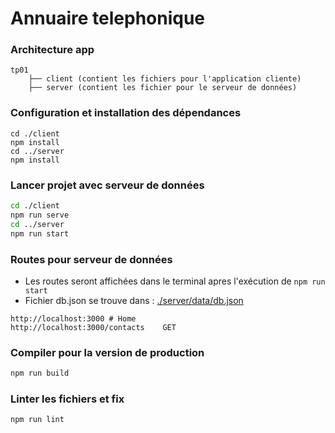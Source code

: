 # Annuaire telephonique

### Architecture app
```
tp01
    ├── client (contient les fichiers pour l'application cliente)
    ├── server (contient les fichier pour le serveur de données)
```

### Configuration et installation des dépendances
```
cd ./client
npm install
cd ../server
npm install
```

### Lancer projet avec serveur de données
```bash
cd ./client
npm run serve
cd ../server
npm run start
```

### Routes pour serveur de données
- Les routes seront affichées dans le terminal apres l'exécution de `npm run start`
- Fichier db.json se trouve dans : [./server/data/db.json](url)
```
http://localhost:3000 # Home  
http://localhost:3000/contacts    GET
```

### Compiler pour la version de production
```bash
npm run build
```

### Linter les fichiers et fix
```bash
npm run lint
```

